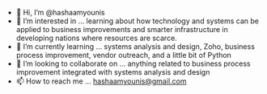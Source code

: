 - 👋 Hi, I’m @hashaamyounis
- 👀 I’m interested in ... learning about how technology and systems can be applied to business improvements and smarter infrastructure in developing nations where resources are scarce. 
- 🌱 I’m currently learning ... systems analysis and design, Zoho, business process improvement, vendor outreach, and a little bit of Python
- 💞️ I’m looking to collaborate on ... anything related to business process improvement integrated with systems analysis and design
- 📫 How to reach me ... hashaamyounis@gmail.com

<!---
hashaamyounis/hashaamyounis is a ✨ special ✨ repository because its `README.md` (this file) appears on your GitHub profile.
You can click the Preview link to take a look at your changes.
--->
